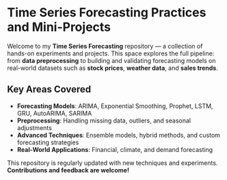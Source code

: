 # Time Series Forecasting Practices and Mini-Projects

Welcome to my **Time Series Forecasting** repository — a collection of hands-on experiments and projects. This space explores the full pipeline: from **data preprocessing** to building and validating forecasting models on real-world datasets such as **stock prices**, **weather data**, and **sales trends**.

##  Key Areas Covered

- **Forecasting Models**: ARIMA, Exponential Smoothing, Prophet, LSTM, GRU, AutoARIMA, SARIMA  
- **Preprocessing**: Handling missing data, outliers, and seasonal adjustments  
- **Advanced Techniques**: Ensemble models, hybrid methods, and custom forecasting strategies  
- **Real-World Applications**: Financial, climate, and demand forecasting  

This repository is regularly updated with new techniques and experiments.  
**Contributions and feedback are welcome!**
